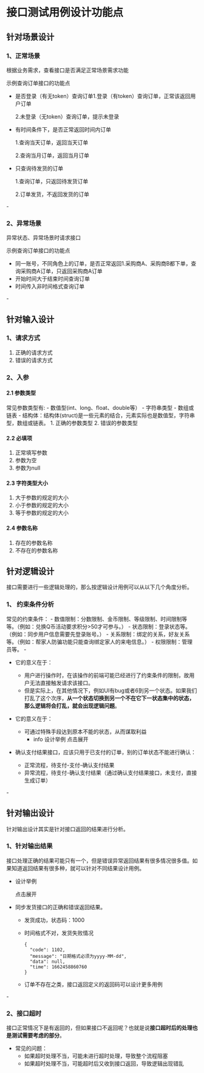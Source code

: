 # 接口测试用例设计功能点

## 针对场景设计

### 1、正常场景

根据业务需求，查看接口是否满足正常场景需求功能

示例查询订单接口的功能点

- 是否登录（有无token）查询订单1.登录（有token）查询订单，正常该返回用户订单
    
    2.未登录（无token）查询订单，提示未登录
- 有时间条件下，是否正常返回时间内订单
    
    1.查询当天订单，返回当天订单
    
    2.查询当月订单，返回当月订单
- 只查询待发货的订单
    
    1.查询订单，只返回待发货订单
    
    2.订单发货，不返回发货的订单

\-

### 2、异常场景

异常状态、异常场景时请求接口

示例查询订单接口的功能点

- 同一账号，不同角色上的订单，是否正常返回1.采购商A、采购商B都下单，查询采购商A订单，只返回采购商A订单
- 开始时间大于结束时间查询订单
- 时间传入非时间格式查询订单

\-

## 针对输入设计

### 1、请求方式

1. 正确的请求方式
2. 错误的请求方式

### 2、入参

#### 2.1 参数类型

常见参数类型有: - 数值型(int、long、float、double等） - 字符串类型 - 数组或链表 - 结构体：结构体(struct)是一些元素的结合，元素实际也是数值型，字符串型，数组或链表。 1. 正确的参数类型 2. 错误的参数类型

#### 2.2 必填项

1. 正常填写参数
2. 参数为空
3. 参数为null

#### 2.3 字符类型大小

1. 大于参数的规定的大小
2. 小于参数的规定的大小
3. 等于参数的规定的大小

#### 2.4 参数名称

1. 存在的参数名称
2. 不存在的参数名称

## 针对逻辑设计

接口需要进行一些逻辑处理的，那么按逻辑设计用例可以从以下几个角度分析。

### 1、 约束条件分析

常见的约束条件： - 数值限制：分数限制、金币限制、等级限制、时间限制等等。（例如：兑换Q币活动要求积分>50才可参与。） - 状态限制：登录状态等。（例如：同步用户信息需要先登录账号。） - 关系限制：绑定的关系，好友关系等。（例如：帮家人防骗功能只能查询绑定家人的来电信息。） - 权限限制：管理员等。 -

- 它的意义在于：
    - 用户进行操作时，在该操作的前端可能已经进行了约束条件的限制，故用户无法直接触发请求该接口。
    - 但是实际上，在其他情况下，例如UI有bug或者6到另一个状态。如果我们打乱了这个次序，**从一个状态切换到另一个不在它下一状态集中的状态，那么逻辑将会打乱，就会出现逻辑问题**。

- 它的意义在于：
    - 可通过特殊手段达到原本不能的状态，从而谋取利益
        - info 设计举例 点击展开
- 确认支付结果接口，应该只用于已支付的订单，别的订单状态不能进行确认：
    - 正常流程，待支付-支付-确认支付结果
    - 异常流程，待支付-确认支付结果（通过确认支付结果接口，未支付，直接生成订单）

\-

## 针对输出设计

针对输出设计其实是针对接口返回的结果进行分析。

### 1、针对输出结果

接口处理正确的结果可能只有一个，但是错误异常返回结果有很多情况很多值。如果知道返回结果有很多种，就可以针对不同结果设计用例。

- 设计举例
    
    点击展开
    
- 同步发货接口的正确和错误返回结果。
    - 发货成功，状态码：1000
    - 时间格式不对，发货失败情况
        
        ```
        {
          "code": 1102,
          "message": "日期格式必须为yyyy-MM-dd",
          "data": null,
          "time": 1662458860760
        }
        ```
        
    - 订单不存在之类，接口返回定义的返回码可以设计更多用例

\-

### 2、接口超时

接口正常情况下是有返回的，但如果接口不返回呢？也就是说**接口超时后的处理也是测试需要考虑的部分**。

- 常见的问题：
    - 如果超时处理不当，可能未进行超时处理，导致整个流程阻塞
    - 如果超时处理不当，可能超时后又收到接口返回，导致逻辑出现错乱
